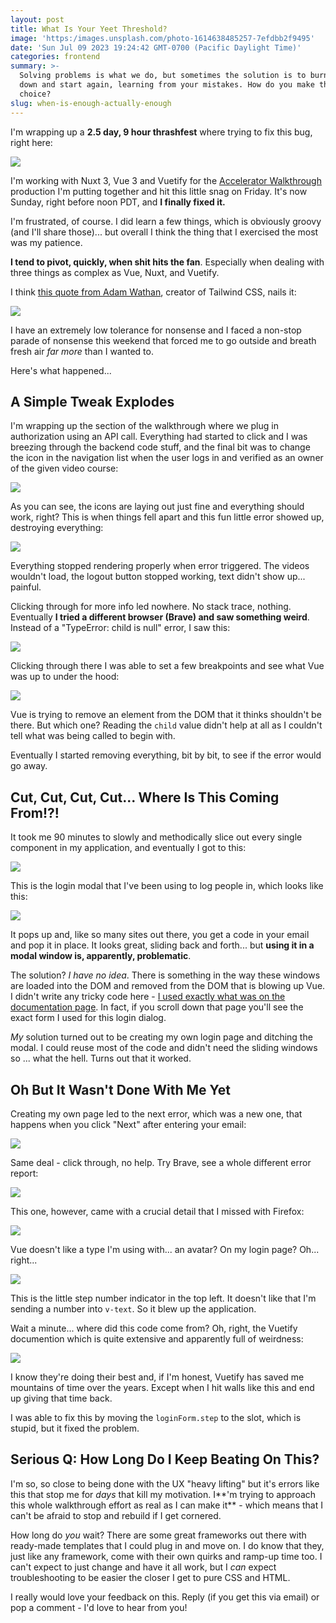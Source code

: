 ```yaml
---
layout: post
title: What Is Your Yeet Threshold?
image: 'https:/images.unsplash.com/photo-1614638485257-7efdbb2f9495'
date: 'Sun Jul 09 2023 19:24:42 GMT-0700 (Pacific Daylight Time)'
categories: frontend
summary: >-
  Solving problems is what we do, but sometimes the solution is to burn it all
  down and start again, learning from your mistakes. How do you make this
  choice?
slug: when-is-enough-actually-enough
---
```


I'm wrapping up a **2.5 day, 9 hour thrashfest** where trying to fix this bug, right here:

![](https://blog.bigmachine.io/img/2023/07/screenshot_17.jpg)

I'm working with Nuxt 3, Vue 3 and Vuetify for the [Accelerator Walkthrough](%5F%5FGHOST%5FURL%5F%5F/frontend-accelerator/) production I'm putting together and hit this little snag on Friday. It's now Sunday, right before noon PDT, and **I finally fixed it.**

I'm frustrated, of course. I did learn a few things, which is obviously groovy (and I'll share those)... but overall I think the thing that I exercised the most was my patience.

**I tend to pivot, quickly, when shit hits the fan**. Especially when dealing with three things as complex as Vue, Nuxt, and Vuetify.

I think [this quote from Adam Wathan](https://adamwathan.me/renderless-components-in-vuejs/), creator of Tailwind CSS, nails it:

![](https://blog.bigmachine.io/img/2023/07/screenshot_18.jpg)

I have an extremely low tolerance for nonsense and I faced a non-stop parade of nonsense this weekend that forced me to go outside and breath fresh air _far more_ than I wanted to.

Here's what happened...

## A Simple Tweak Explodes

I'm wrapping up the section of the walkthrough where we plug in authorization using an API call. Everything had started to click and I was breezing through the backend code stuff, and the final bit was to change the icon in the navigation list when the user logs in and verified as an owner of the given video course:

![](https://blog.bigmachine.io/img/2023/07/screenshot_19.jpg)

As you can see, the icons are laying out just fine and everything should work, right? This is when things fell apart and this fun little error showed up, destroying everything:

![](https://blog.bigmachine.io/img/2023/07/screenshot_17-1.jpg)

Everything stopped rendering properly when error triggered. The videos wouldn't load, the logout button stopped working, text didn't show up... painful.

Clicking through for more info led nowhere. No stack trace, nothing. Eventually **I tried a different browser (Brave) and saw something weird**. Instead of a "TypeError: child is null" error, I saw this:

![](https://blog.bigmachine.io/img/2023/07/screenshot_20.jpg)

Clicking through there I was able to set a few breakpoints and see what Vue was up to under the hood:

![](https://blog.bigmachine.io/img/2023/07/screenshot_21.jpg)

Vue is trying to remove an element from the DOM that it thinks shouldn't be there. But which one? Reading the `child` value didn't help at all as I couldn't tell what was being called to begin with.

Eventually I started removing everything, bit by bit, to see if the error would go away.

## Cut, Cut, Cut, Cut... Where Is This Coming From!?!

It took me 90 minutes to slowly and methodically slice out every single component in my application, and eventually I got to this:

![](https://blog.bigmachine.io/img/2023/07/screenshot_22.jpg)

This is the login modal that I've been using to log people in, which looks like this:

![](https://blog.bigmachine.io/img/2023/07/screenshot_23.jpg)

It pops up and, like so many sites out there, you get a code in your email and pop it in place. It looks great, sliding back and forth... but **using it in a modal window is, apparently, problematic**.

The solution? _I have no idea_. There is something in the way these windows are loaded into the DOM and removed from the DOM that is blowing up Vue. I didn't write any tricky code here - [I used exactly what was on the documentation page](https://vuetifyjs.com/en/components/windows/). In fact, if you scroll down that page you'll see the exact form I used for this login dialog.

_My_ solution turned out to be creating my own login page and ditching the modal. I could reuse most of the code and didn't need the sliding windows so ... what the hell. Turns out that it worked.

## Oh But It Wasn't Done With Me Yet

Creating my own page led to the next error, which was a new one, that happens when you click "Next" after entering your email:

![](https://blog.bigmachine.io/img/2023/07/screenshot_24.jpg)

Same deal - click through, no help. Try Brave, see a whole different error report:

![](https://blog.bigmachine.io/img/2023/07/screenshot_25.jpg)

This one, however, came with a crucial detail that I missed with Firefox:

![](https://blog.bigmachine.io/img/2023/07/screenshot_28.jpg)

Vue doesn't like a type I'm using with... an avatar? On my login page? Oh... right...

![](https://blog.bigmachine.io/img/2023/07/screenshot_26.jpg)

This is the little step number indicator in the top left. It doesn't like that I'm sending a number into `v-text`. So it blew up the application.

Wait a minute... where did this code come from? Oh, right, the Vuetify documention which is quite extensive and apparently full of weirdness:

![](https://blog.bigmachine.io/img/2023/07/screenshot_29-1.jpg)

I know they're doing their best and, if I'm honest, Vuetify has saved me mountains of time over the years. Except when I hit walls like this and end up giving that time back.

I was able to fix this by moving the `loginForm.step` to the slot, which is stupid, but it fixed the problem.

## Serious Q: How Long Do I Keep Beating On This?

I'm so, so close to being done with the UX "heavy lifting" but it's errors like this that stop me for _days_ that kill my motivation. I**'m trying to approach this whole walkthrough effort as real as I can make it** \- which means that I can't be afraid to stop and rebuild if I get cornered.

How long do _you_ wait? There are some great frameworks out there with ready-made templates that I could plug in and move on. I do know that they, just like any framework, come with their own quirks and ramp-up time too. I can't expect to just change and have it all work, but I _can_ expect troubleshooting to be easier the closer I get to pure CSS and HTML.

I really would love your feedback on this. Reply (if you get this via email) or pop a comment - I'd love to hear from you!
